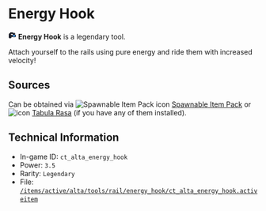 # Energy Hook

<img src="https://raw.githubusercontent.com/Ceterai/Enternia/main/items/active/alta/tools/rail/energy_hook/icon.png" alt="Energy Hook icon" loading="lazy" height="16px" width="auto" /> **Energy Hook** is a legendary tool.

Attach yourself to the rails using pure energy and ride them with increased velocity!

## Sources

Can be obtained via <img src="https://raw.githubusercontent.com/Silverfeelin/Starbound-SpawnableItemPack/master/interface/sip/iconSmall.png" alt="Spawnable Item Pack icon" width="18" height="14"/> [Spawnable Item Pack](https://steamcommunity.com/sharedfiles/filedetails/?id=733665104) or <img src="https://steamuserimages-a.akamaihd.net/ugc/263843960696222713/3EC9A7C005541F7D577EBCB8C5736B4EFC9973D6/" alt="icon" width="8" height="12"/> [Tabula Rasa](https://community.playstarbound.com/resources/the-tabula-rasa.3222/) (if you have any of them installed).

## Technical Information

- In-game ID: `ct_alta_energy_hook`
- Power: `3.5`
- Rarity: `Legendary`
- File: [`/items/active/alta/tools/rail/energy_hook/ct_alta_energy_hook.activeitem`](https://github.com/Ceterai/Enternia/blob/main/items/active/alta/tools/rail/energy_hook/ct_alta_energy_hook.activeitem)
